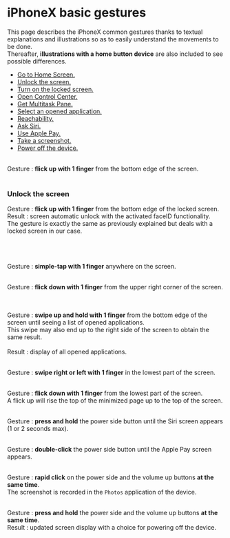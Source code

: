 # iPhoneX basic gestures

<script>$(document).ready(function () {
    setBreadcrumb([{"label":"iOS","url":"mobile-ios.html"},
                   {"label":"VoiceOver"}]);
    addSubMenu([
        {"label":"Design criteria","url":"criteria-ios.html"}, 
        {"label":"Developers guide","url":"dev-ios.html"},
        {"label":"VoiceOver","url":"voiceover.html"},
        {"label":"WWDC","url":"dev-ios-wwdc.html"},
        {"label":"Tests","url":"criteria-ios-test.html"}
    ]);        
});</script>

<span data-menuitem="mobile-ios"></span>

This page describes the iPhoneX common gestures thanks to textual explanations and illustrations so as to easily understand the movements to be done.
</br>Thereafter, **illustrations with a home button device** are also included to see possible differences.

- [Go to Home Screen.](#BackHome)
- [Unlock the screen.](#UnlockScreen)
- [Turn on the locked screen.](#TurnOnLockedScreen)
- [Open Control Center.](#ControlCenter)
- [Get Multitask Pane.](#Multitask)
- [Select an opened application.](#ChangeOpenedApp)
- [Reachability.](#Reachability)
- [Ask Siri.](#Siri)
- [Use Apple Pay.](#ApplePay)
- [Take a screenshot.](#Screenshot)
- [Power off the device.](#PowerOff)

<a name="BackHome"></a>
</br>Gesture : **flick up with 1 finger** from the bottom edge of the screen.
</br><img style="max-width: 700px; height: auto;" alt="" src="./images/iphonex_en_back_home.png" />
</br></br>
<a name="UnlockScreen"></a>
### Unlock the screen
Gesture : **flick up with 1 finger** from the bottom edge of the locked screen.
</br>Result : screen automatic unlock with the activated faceID functionality.
</br>The gesture is exactly the same as previously explained but deals with a locked screen in our case.

<a name="TurnOnLockedScreen"></a>
</br></br></br>Gesture : **simple-tap with 1 finger** anywhere on the screen.
</br><img style="max-width: 700px; height: auto;" alt="" src="./images/iphonex_en_turn_on_locked_screen.png" />

<a name="ControlCenter"></a>
</br>Gesture : **flick down with 1 finger** from the upper right corner of the screen.
</br><img style="max-width: 700px; height: auto;" alt="" src="./images/iphonex_en_control_center.png" />

<a name="Multitask"></a>
</br></br>Gesture : **swipe up and hold with 1 finger** from the bottom edge of the screen until seeing a list of opened applications.
</br>This swipe may also end up to the right side of the screen to obtain the same result.
</br></br>Result : display of all opened applications.
</br><img style="max-width: 700px; height: auto;" alt="" src="./images/iphonex_en_multitask.png" />

<a name="ChangeOpenedApp"></a>
</br>Gesture : **swipe right or left with 1 finger** in the lowest part of the screen.
</br><img style="max-width: 500px; height: auto;" alt="" src="./images/iphonex_en_change_opened_app.png" />

<a name="Reachability"></a>
</br>Gesture : **flick down with 1 finger** from the lowest part of the screen.
</br>A flick up will rise the top of the minimized page up to the top of the screen.
</br><img style="max-width: 700px; height: auto;" alt="" src="./images/iphonex_en_reachability.png" />

<a name="Siri"></a>
</br>Gesture : **press and hold** the power side button until the Siri screen appears (1 or 2 seconds max).
</br><img style="max-width: 700px; height: auto;" alt="" src="./images/iphonex_en_siri.png" />

<a name="ApplePay"></a>
</br>Gesture : **double-click** the power side button until the Apple Pay screen appears.
</br><img style="max-width: 700px; height: auto;" alt="" src="./images/iphonex_en_apple_pay.png" />

<a name="Screenshot"></a>
</br>Gesture : **rapid click** on the power side and the volume up buttons **at the same time**.
</br>The screenshot is recorded in the `Photos` application of the device.
</br><img style="max-width: 800px; height: auto;" alt="" src="./images/iphonex_en_screenshot.png" />

<a name="PowerOff"></a>
</br>Gesture : **press and hold** the power side and the volume up buttons **at the same time**.
</br>Result : updated screen display with a choice for powering off the device.
</br><img style="max-width: 800px; height: auto;" alt="" src="./images/iphonex_en_power_off.png" />

<!--  This file is part of a11y-guidelines | Our vision of mobile & web accessibility guidelines and best practices, with valid/invalid examples.
 Copyright (C) 2016  Orange SA
 See the Creative Commons Legal Code Attribution-ShareAlike 3.0 Unported License for more details (LICENSE file). -->